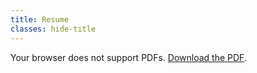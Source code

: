 ```yaml
---
title: Resume
classes: hide-title
---
```


<object data="{{ '/assets/resume.pdf#pagemode=none' | relative_url }}" type="application/pdf" width="100%" height="600px">
  <p>Your browser does not support PDFs. <a href="{{ '/assets/resume.pdf' | relative_url }}">Download the PDF</a>.</p>
</object>